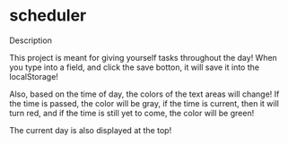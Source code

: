 # scheduler

Description

This project is meant for giving yourself tasks throughout the day! When you type into a field, and click the save botton, it will save it into the localStorage!

Also, based on the time of day, the colors of the text areas will change! If the time is passed, the color will be gray, if the time is current, then it will turn red, and if the time is still yet to come, the color will be green!

The current day is also displayed at the top!
